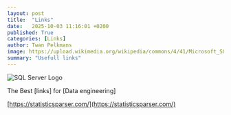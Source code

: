 ```yaml
---
layout: post
title:  "Links"
date:   2025-10-03 11:16:01 +0200
published: True
categories: [Links]
author: Twan Pelkmans
image: https://upload.wikimedia.org/wikipedia/commons/4/41/Microsoft_SQL_Server_2025_icon.svg
summary: "Usefull links"
---
```

![SQL Server Logo](/assets/img/Picteo.jpg)


The Best [links] for [Data engineering]

[https://statisticsparser.com/](https://statisticsparser.com/)


